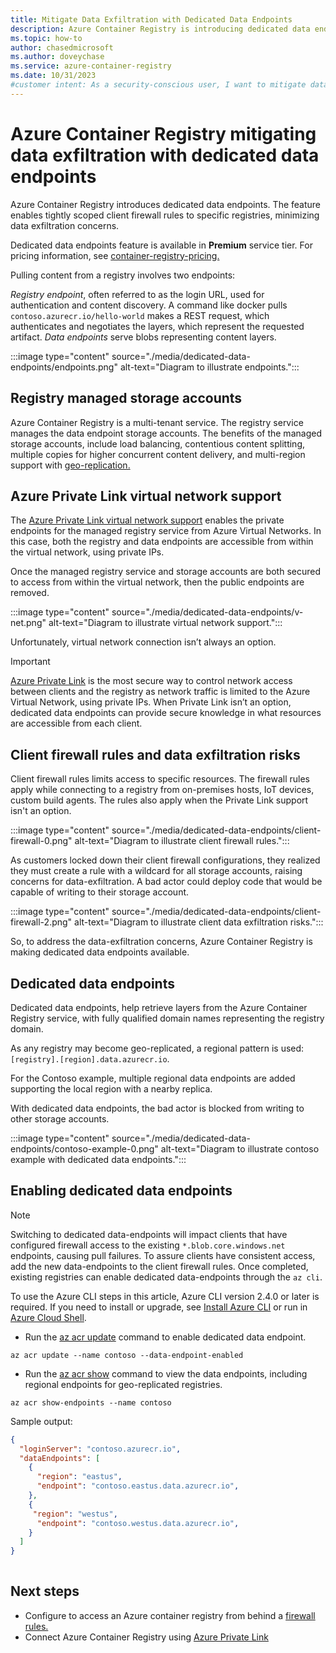 ```yaml
---
title: Mitigate Data Exfiltration with Dedicated Data Endpoints
description: Azure Container Registry is introducing dedicated data endpoints available to mitigate data-exfiltration concerns.
ms.topic: how-to
author: chasedmicrosoft
ms.author: doveychase
ms.service: azure-container-registry
ms.date: 10/31/2023
#customer intent: As a security-conscious user, I want to mitigate data exfiltration risks so that my container registry remains secure.
---
```

# Azure Container Registry mitigating data exfiltration with dedicated data endpoints

Azure Container Registry introduces dedicated data endpoints. The feature enables tightly scoped client firewall rules to specific registries, minimizing data exfiltration concerns.

Dedicated data endpoints feature is available in **Premium** service tier. For pricing information, see [container-registry-pricing.](https://azure.microsoft.com/pricing/details/container-registry/)

Pulling content from a registry involves two endpoints:

*Registry endpoint*, often referred to as the login URL, used for authentication and content discovery. A command like docker pulls `contoso.azurecr.io/hello-world` makes a REST request, which authenticates and negotiates the layers, which represent the requested artifact.
*Data endpoints* serve blobs representing content layers.


:::image type="content" source="./media/dedicated-data-endpoints/endpoints.png" alt-text="Diagram to illustrate endpoints.":::


## Registry managed storage accounts

Azure Container Registry is a multi-tenant service. The registry service manages the data endpoint storage accounts. The benefits of the managed storage accounts, include load balancing, contentious content splitting, multiple copies for higher concurrent content delivery, and multi-region support with [geo-replication.](container-registry-geo-replication.md)

## Azure Private Link virtual network support

The [Azure Private Link virtual network support](container-registry-private-link.md) enables the private endpoints for the managed registry service from Azure Virtual Networks. In this case, both the registry and data endpoints are accessible from within the virtual network, using private IPs.

Once the managed registry service and storage accounts are both secured to access from within the virtual network, then the public endpoints are removed.


:::image type="content" source="./media/dedicated-data-endpoints/v-net.png" alt-text="Diagram to illustrate virtual network support.":::


Unfortunately, virtual network connection isn’t always an option.

> [!IMPORTANT]
>[Azure Private Link](container-registry-private-link.md) is the most secure way to control network access between clients and the registry as network traffic is limited to the Azure Virtual Network, using private IPs. When Private Link isn’t an option, dedicated data endpoints can provide secure knowledge in what resources are accessible from each client. 

## Client firewall rules and data exfiltration risks

Client firewall rules limits access to specific resources. The firewall rules apply while connecting to a registry from on-premises hosts, IoT devices, custom build agents. The rules also apply when the Private Link support isn't an option. 


:::image type="content" source="./media/dedicated-data-endpoints/client-firewall-0.png" alt-text="Diagram to illustrate client firewall rules.":::


As customers locked down their client firewall configurations, they realized they must create a rule with a wildcard for all storage accounts, raising concerns for data-exfiltration. A bad actor could deploy code that would be capable of writing to their storage account.


:::image type="content" source="./media/dedicated-data-endpoints/client-firewall-2.png" alt-text="Diagram to illustrate client data exfiltration risks.":::


So, to address the data-exfiltration concerns, Azure Container Registry is making dedicated data endpoints available.

## Dedicated data endpoints

Dedicated data endpoints, help retrieve layers from the Azure Container Registry service, with fully qualified domain names representing the registry domain. 

As any registry may become geo-replicated, a regional pattern is used: `[registry].[region].data.azurecr.io`.

For the Contoso example, multiple regional data endpoints are added supporting the local region with a nearby replica.

With dedicated data endpoints, the bad actor is blocked from writing to other storage accounts.


:::image type="content" source="./media/dedicated-data-endpoints/contoso-example-0.png" alt-text="Diagram to illustrate contoso example with dedicated data endpoints.":::


## Enabling dedicated data endpoints

> [!NOTE]
> Switching to dedicated data-endpoints will impact clients that have configured firewall access to the existing `*.blob.core.windows.net` endpoints, causing pull failures. To assure clients have consistent access, add the new data-endpoints to the client firewall rules. Once completed, existing registries can enable dedicated data-endpoints through the `az cli`.

To use the Azure CLI steps in this article, Azure CLI version 2.4.0 or later is required. If you need to install or upgrade, see [Install Azure CLI](/cli/azure/install-azure-cli) or run in [Azure Cloud Shell](/azure/cloud-shell/quickstart).

* Run the [az acr update](/cli/azure/acr#az-acr-update) command to enable dedicated data endpoint.

```azurecli-interactive
az acr update --name contoso --data-endpoint-enabled
```

* Run the [az acr show](/cli/azure/acr#az-acr-show-endpoints) command to view the data endpoints, including regional endpoints for geo-replicated registries.

```azurecli-interactive
az acr show-endpoints --name contoso
```

Sample output:

```json
{
  "loginServer": "contoso.azurecr.io",
  "dataEndpoints": [
    {
      "region": "eastus",
      "endpoint": "contoso.eastus.data.azurecr.io",
    },
    {
     "region": "westus",
      "endpoint": "contoso.westus.data.azurecr.io",
    }
  ]
}
     
```

## Next steps

* Configure to access an Azure container registry from behind a [firewall rules.](container-registry-firewall-access-rules.md) 
* Connect Azure Container Registry using [Azure Private Link](container-registry-private-link.md)